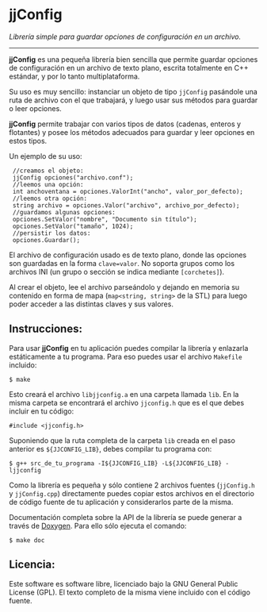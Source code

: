 jjConfig
========

_Librería simple para guardar opciones de configuración en un archivo._

---

**jjConfig** es una pequeña librería bien sencilla que permite guardar opciones de configuración en un archivo de texto plano, escrita totalmente en C++ estándar, y por lo tanto multiplataforma.

Su uso es muy sencillo: instanciar un objeto de tipo `jjConfig` pasándole una ruta de archivo con el que trabajará, y luego usar sus métodos para guardar o leer opciones.

**jjConfig** permite trabajar con varios tipos de datos (cadenas, enteros y flotantes) y posee los métodos adecuados para guardar y leer opciones en estos tipos.

Un ejemplo de su uso:

     //creamos el objeto:
     jjConfig opciones("archivo.conf");
     //leemos una opción:
     int anchoventana = opciones.ValorInt("ancho", valor_por_defecto);
     //leemos otra opción:
     string archivo = opciones.Valor("archivo", archivo_por_defecto);
     //guardamos algunas opciones:
     opciones.SetValor("nombre", "Documento sin título");
     opciones.SetValor("tamaño", 1024);
     //persistir los datos:
     opciones.Guardar();

El archivo de configuración usado es de texto plano, donde las opciones son guardadas en la forma `clave=valor`. No soporta grupos como los archivos INI (un grupo o sección se indica mediante `[corchetes]`).

Al crear el objeto, lee el archivo parseándolo y dejando en memoria su contenido en forma de mapa (`map<string, string>` de la STL) para luego poder acceder a las distintas claves y sus valores.


Instrucciones:
-------------

Para usar **jjConfig** en tu aplicación puedes compilar la librería y enlazarla estáticamente a tu programa. Para eso puedes usar el archivo `Makefile` incluido:

    $ make

Esto creará el archivo `libjjconfig.a` en una carpeta llamada `lib`. En la misma carpeta se encontrará el archivo `jjconfig.h` que es el que debes incluir en tu código:

    #include <jjconfig.h>

Suponiendo que la ruta completa de la carpeta `lib` creada en el paso anterior es `${JJCONFIG_LIB}`, debes compilar tu programa con:

    $ g++ src_de_tu_programa -I${JJCONFIG_LIB} -L${JJCONFIG_LIB} -ljjconfig

Como la librería es pequeña y sólo contiene 2 archivos fuentes (`jjConfig.h` y `jjConfig.cpp`) directamente puedes copiar estos archivos en el directorio de código fuente de tu aplicación y considerarlos parte de la misma.

Documentación completa sobre la API de la librería se puede generar a través de [Doxygen](http://www.doxygen.org/index.html). Para ello sólo ejecuta el comando:

    $ make doc


Licencia:
--------

Este software es software libre, licenciado bajo la GNU General Public License (GPL). El texto completo de la misma viene incluido con el código fuente.
